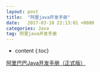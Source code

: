 ```yaml
---
layout: post
title:  "阿里java开发手册"
date:   2017-03-18 22:13:01 +0800
categories: Java
tag: 阿里java开发手册
---
```


* content
{:toc}



<a href="https://yq.aliyun.com/articles/69327?utm_content=m_10088" target= "_blank">阿里巴巴Java开发手册（正式版）</a>




			

[jekyll]:      http://jekyllrb.com
[jekyll-gh]:   https://github.com/jekyll/jekyll
[jekyll-help]: https://github.com/jekyll/jekyll-help

